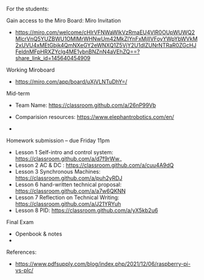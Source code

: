 

For the students:

Gain access to the Miro Board: Miro Invitation
- https://miro.com/welcome/cHlrVFNWaWlkVzRmaEU4VlR0OUpWUWQ2MlcrVnQ5YUZBWU1OMlMrWHNwUm42MkZlYnFxMjlIVFoyYWpYbWVkM2xUVU4xMEtGbjk4QmNXeGY2eWNXQ1Z5VjY2U1dIZUNrNTRaR0ZGcHJFeldnMFpHRXZYclg4ME1ybnBNZnN4aVEhZQ==?share_link_id=145640454909

Working Miroboard
- https://miro.com/app/board/uXjVLNTuDhY=/

Mid-term
- Team Name: https://classroom.github.com/a/26nP99Vb

- Comparision resources: https://www.elephantrobotics.com/en/
- 

Homework submission – due Friday 11pm 
- Lesson 1 Self-intro and control system: https://classroom.github.com/a/d7f9rWw_
- Lesson 2 AC & DC : https://classroom.github.com/a/cuu4A9dQ
- Lesson 3 Synchronous Machines: https://classroom.github.com/a/puh2yRDJ
- Lesson 6 hand-written technical proposal: https://classroom.github.com/a/a7w6QKNN 
- Lesson 7 Reflection on Technical Writing: https://classroom.github.com/a/J21YRYuh
- Lesson 8 PID: https://classroom.github.com/a/yX5kb2u6

Final Exam
- Openbook & notes
- 

References:
- https://www.pdfsupply.com/blog/index.php/2021/12/06/raspberry-pi-vs-plc/

